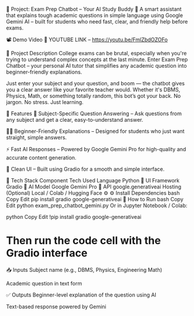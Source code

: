 🚀 Project: Exam Prep Chatbot – Your AI Study Buddy
🎯 A smart assistant that explains tough academic questions in simple language using Google Gemini AI – built for students who need fast, clear, and friendly help before exams.

📽️ Demo Video 🔗 YOUTUBE LINK – https://youtu.be/FmlZbdOZOFo

🧠 Project Description
College exams can be brutal, especially when you're trying to understand complex concepts at the last minute. Enter Exam Prep Chatbot – your personal AI tutor that simplifies any academic question into beginner-friendly explanations.

Just enter your subject and your question, and boom — the chatbot gives you a clear answer like your favorite teacher would. Whether it's DBMS, Physics, Math, or something totally random, this bot’s got your back. No jargon. No stress. Just learning.

🎨 Features
📘 Subject-Specific Question Answering – Ask questions from any subject and get a clear, easy-to-understand answer.

🧑‍🏫 Beginner-Friendly Explanations – Designed for students who just want straight, simple answers.

⚡ Fast AI Responses – Powered by Google Gemini Pro for high-quality and accurate content generation.

🎨 Clean UI – Built using Gradio for a smooth and simple interface.

🧰 Tech Stack
Component	Tech Used
Language	Python 🐍
UI Framework	Gradio 🎨
AI Model	Google Gemini Pro 🤖
API	google.generativeai
Hosting (Optional)	Local / Colab / Hugging Face ⚙️
⚙️ Install Dependencies
bash
Copy
Edit
pip install gradio google-generativeai
🚀 How to Run
bash
Copy
Edit
python exam_prep_chatbot_gemini.py
Or in Jupyter Notebook / Colab:

python
Copy
Edit
!pip install gradio google-generativeai
# Then run the code cell with the Gradio interface
📥 Inputs
Subject name (e.g., DBMS, Physics, Engineering Math)

Academic question in text form

✅ Outputs
Beginner-level explanation of the question using AI

Text-based response powered by Gemini
